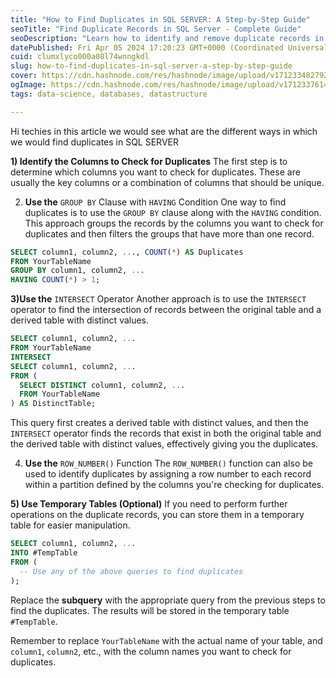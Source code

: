 ```yaml
---
title: "How to Find Duplicates in SQL SERVER: A Step-by-Step Guide"
seoTitle: "Find Duplicate Records in SQL Server - Complete Guide"
seoDescription: "Learn how to identify and remove duplicate records in SQL Server databases using different techniques like GROUP BY, INTERSECT, ROW_NUMBER(), and temporary "
datePublished: Fri Apr 05 2024 17:20:23 GMT+0000 (Coordinated Universal Time)
cuid: clumxlyco000a08l74wnngkdl
slug: how-to-find-duplicates-in-sql-server-a-step-by-step-guide
cover: https://cdn.hashnode.com/res/hashnode/image/upload/v1712334827928/56e9310d-1410-43d8-ab7d-c9dd7057aa66.png
ogImage: https://cdn.hashnode.com/res/hashnode/image/upload/v1712337614828/d2a1d9f9-c733-4962-82bf-db738778fd23.png
tags: data-science, databases, datastructure

---
```


Hi techies in this article we would see what are the different ways in which we would find duplicates in SQL SERVER

**1) Identify the Columns to Check for Duplicates** The first step is to determine which columns you want to check for duplicates. These are usually the key columns or a combination of columns that should be unique.

2) **Use the** `GROUP BY` Clause with `HAVING` Condition One way to find duplicates is to use the `GROUP BY` clause along with the `HAVING` condition. This approach groups the records by the columns you want to check for duplicates and then filters the groups that have more than one record.

```sql
SELECT column1, column2, ..., COUNT(*) AS Duplicates
FROM YourTableName
GROUP BY column1, column2, ...
HAVING COUNT(*) > 1;
```

**3)Use the** `INTERSECT` Operator Another approach is to use the `INTERSECT` operator to find the intersection of records between the original table and a derived table with distinct values.

```sql
SELECT column1, column2, ...
FROM YourTableName
INTERSECT
SELECT column1, column2, ...
FROM (
  SELECT DISTINCT column1, column2, ...
  FROM YourTableName
) AS DistinctTable;
```

This query first creates a derived table with distinct values, and then the `INTERSECT` operator finds the records that exist in both the original table and the derived table with distinct values, effectively giving you the duplicates.

4) **Use the** `ROW_NUMBER()` Function The `ROW_NUMBER()` function can also be used to identify duplicates by assigning a row number to each record within a partition defined by the columns you're checking for duplicates.

**5) Use Temporary Tables (Optional)** If you need to perform further operations on the duplicate records, you can store them in a temporary table for easier manipulation.

```sql
SELECT column1, column2, ...
INTO #TempTable
FROM (
  -- Use any of the above queries to find duplicates
);
```

Replace the **subquery** with the appropriate query from the previous steps to find the duplicates. The results will be stored in the temporary table `#TempTable`.

Remember to replace `YourTableName` with the actual name of your table, and `column1`, `column2`, etc., with the column names you want to check for duplicates.